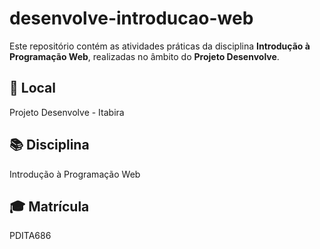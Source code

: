 # desenvolve-introducao-web

Este repositório contém as atividades práticas da disciplina **Introdução à Programação Web**, realizadas no âmbito do **Projeto Desenvolve**.

## 📍 Local  
Projeto Desenvolve - Itabira

## 📚 Disciplina  
Introdução à Programação Web

## 🎓 Matrícula  
PDITA686
